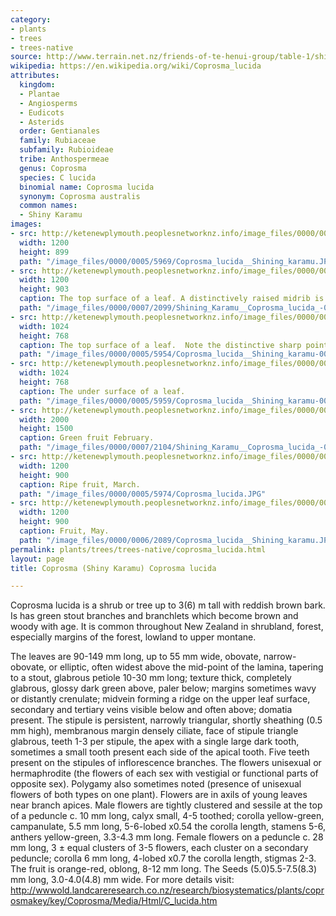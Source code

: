 ```yaml
---
category:
- plants
- trees
- trees-native
source: http://www.terrain.net.nz/friends-of-te-henui-group/table-1/shiny-karamu-coprosma-lucida.html
wikipedia: https://en.wikipedia.org/wiki/Coprosma_lucida
attributes:
  kingdom:
  - Plantae
  - Angiosperms
  - Eudicots
  - Asterids
  order: Gentianales
  family: Rubiaceae
  subfamily: Rubioideae
  tribe: Anthospermeae
  genus: Coprosma
  species: C lucida
  binomial name: Coprosma lucida
  synonym: Coprosma australis
  common names:
  - Shiny Karamu
images:
- src: http://ketenewplymouth.peoplesnetworknz.info/image_files/0000/0005/5969/Coprosma_lucida__Shining_karamu.JPG
  width: 1200
  height: 899
  path: "/image_files/0000/0005/5969/Coprosma_lucida__Shining_karamu.JPG"
- src: http://ketenewplymouth.peoplesnetworknz.info/image_files/0000/0007/2099/Shining_Karamu__Coprosma_lucida_-002.JPG
  width: 1200
  height: 903
  caption: The top surface of a leaf. A distinctively raised midrib is visible.
  path: "/image_files/0000/0007/2099/Shining_Karamu__Coprosma_lucida_-002.JPG"
- src: http://ketenewplymouth.peoplesnetworknz.info/image_files/0000/0005/5954/Coprosma_lucida__Shining_karamu-002.JPG
  width: 1024
  height: 768
  caption: The top surface of a leaf.  Note the distinctive sharp point on the leaf.
  path: "/image_files/0000/0005/5954/Coprosma_lucida__Shining_karamu-002.JPG"
- src: http://ketenewplymouth.peoplesnetworknz.info/image_files/0000/0005/5959/Coprosma_lucida__Shining_karamu-003.JPG
  width: 1024
  height: 768
  caption: The under surface of a leaf.
  path: "/image_files/0000/0005/5959/Coprosma_lucida__Shining_karamu-003.JPG"
- src: http://ketenewplymouth.peoplesnetworknz.info/image_files/0000/0007/2104/Shining_Karamu__Coprosma_lucida_-004.JPG
  width: 2000
  height: 1500
  caption: Green fruit February.
  path: "/image_files/0000/0007/2104/Shining_Karamu__Coprosma_lucida_-004.JPG"
- src: http://ketenewplymouth.peoplesnetworknz.info/image_files/0000/0005/5974/Coprosma_lucida.JPG
  width: 1200
  height: 900
  caption: Ripe fruit, March.
  path: "/image_files/0000/0005/5974/Coprosma_lucida.JPG"
- src: http://ketenewplymouth.peoplesnetworknz.info/image_files/0000/0006/2089/Coprosma_lucida__Shining_karamu.JPG
  width: 1200
  height: 900
  caption: Fruit, May.
  path: "/image_files/0000/0006/2089/Coprosma_lucida__Shining_karamu.JPG"
permalink: plants/trees/trees-native/coprosma_lucida.html
layout: page
title: Coprosma (Shiny Karamu) Coprosma lucida

---
```

Coprosma lucida is a shrub or tree up to 3(6) m tall with reddish brown bark. Is has green stout branches and branchlets which become brown and woody with age. It is common throughout New Zealand in shrubland, forest, especially margins of the forest, lowland to upper montane. 

The leaves are 90-149 mm long, up to 55 mm wide, obovate, narrow-obovate, or elliptic, often widest above the mid-point of the lamina, tapering to a stout, glabrous petiole 10-30 mm long; texture thick, completely glabrous, glossy dark green above, paler below; margins sometimes wavy or distantly crenulate; midvein forming a ridge on the upper leaf surface, secondary and tertiary veins visible below and often above; domatia present.
The stipule is persistent, narrowly triangular, shortly sheathing (0.5 mm high), membranous margin densely ciliate, face of stipule triangle glabrous, teeth 1-3 per stipule, the apex with a single large dark tooth, sometimes a small tooth present each side of the apical tooth. Five teeth present on the stipules of inflorescence branches.
The flowers unisexual or hermaphrodite (the flowers of each sex with vestigial or functional parts of opposite sex). Polygamy also sometimes noted (presence of unisexual flowers of both types on one plant). Flowers are in axils of young leaves near branch apices. Male flowers are tightly clustered and sessile at the top of a peduncle c. 10 mm long, calyx small, 4-5 toothed; corolla yellow-green, campanulate, 5.5 mm long, 5-6-lobed x0.54 the corolla length, stamens 5-6, anthers yellow-green, 3.3-4.3 mm long. Female flowers on a peduncle c. 28 mm long, 3 ± equal clusters of 3-5 flowers, each cluster on a secondary peduncle; corolla 6 mm long, 4-lobed x0.7 the corolla length, stigmas 2-3. 
The fruit is orange-red, oblong, 8-12 mm long. The Seeds (5.0)5.5-7.5(8.3) mm long, 3.0-4.0(4.8) mm wide. 
For more details visit: <a href="http://wwwold.landcareresearch.co.nz/research/biosystematics/plants/coprosmakey/key/Coprosma/Media/Html/C_lucida.htm">http://wwwold.landcareresearch.co.nz/research/biosystematics/plants/coprosmakey/key/Coprosma/Media/Html/C_lucida.htm</a>
